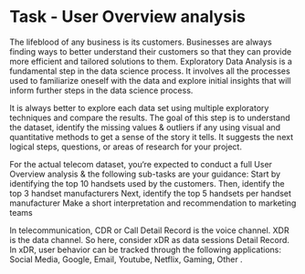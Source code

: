# Task - User Overview analysis 
<p>The lifeblood of any business is its customers. Businesses are always finding ways to better understand their customers so that they can provide more efficient and tailored solutions to them. Exploratory Data Analysis is a fundamental step in the data science process. It involves all the processes used to familiarize oneself with the data and explore initial insights that will inform further steps in the data science process.</p>

<p>It is always better to explore each data set using multiple exploratory techniques and compare the results. The goal of this step is to understand the dataset, identify the missing values & outliers if any using visual and quantitative methods to get a sense of the story it tells. It suggests the next logical steps, questions, or areas of research for your project.</p>
For the actual telecom dataset, you‘re expected to conduct a full User Overview analysis & the following sub-tasks are your guidance: 
Start by identifying the top 10 handsets used by the customers.
Then, identify the top 3 handset manufacturers
Next, identify the top 5 handsets per handset manufacturer
Make a short interpretation and recommendation to marketing teams

In telecommunication, CDR or Call Detail Record is the voice channel. XDR is the data channel. So here, consider xDR as data sessions Detail Record. In xDR, user behavior can be tracked through the following applications:  Social Media, Google, Email, Youtube, Netflix, Gaming, Other . 
